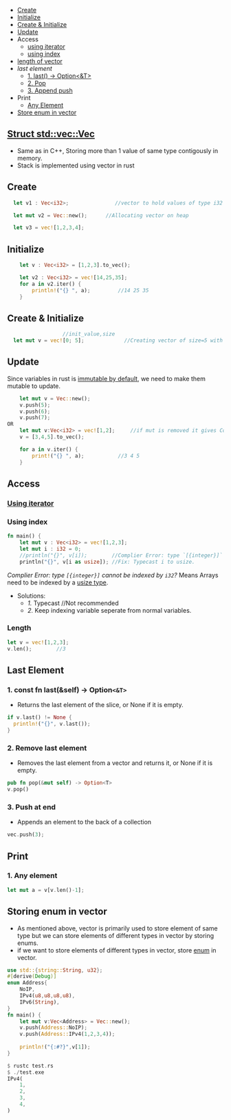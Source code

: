 - [Create](#create)
- [Initialize](#init)
- [Create & Initialize](#ci)
- [Update](#update)
- Access
  - [using iterator](#itr)
  - [using index](#ind)
- [length of vector](#len)
- _last element_
  - [1. last() -> Option<&T>](#plast)
  - [2. Pop](#pop)
  - [3. Append push](#push)
- Print
  - [Any Element](#any)
- [Store enum in vector](enumvec)


## [Struct std::vec::Vec](https://doc.rust-lang.org/std/vec/struct.Vec.html#method.push)
- Same as in C++, Storing more than 1 value of same type contigously in memory.
- Stack is implemented using vector in rust

<a name=create></a>
## Create
```rs
  let v1 : Vec<i32>;               //vector to hold values of type i32

  let mut v2 = Vec::new();      //Allocating vector on heap

  let v3 = vec![1,2,3,4];
```

<a name=init></a>
## Initialize
```rs
    let v : Vec<i32> = [1,2,3].to_vec();

    let v2 : Vec<i32> = vec![14,25,35];
    for a in v2.iter() {
        println!("{} ", a);         //14 25 35
    }    
```

<a name=ci></a>
## Create & Initialize
```rs
                  //init_value,size
  let mut v = vec![0; 5];             //Creating vector of size=5 with init value=0
```

<a name=update></a>
## Update
Since variables in rust is [immutable by default](/Languages/Programming_Languages/Rust), we need to make them mutable to update.
```rs
    let mut v = Vec::new();
    v.push(5);
    v.push(6);
    v.push(7);
OR 
    let mut v:Vec<i32> = vec![1,2];     //if mut is removed it gives Compilation error
    v = [3,4,5].to_vec();

    for a in v.iter() {
        print!("{} ", a);           //3 4 5
    }
```

## Access
<a name=itr></a>
### [Using iterator](/Languages/Programming_Languages/Rust/Iterators)

<a name=ind></a>
### Using index
```rs
fn main() {
    let mut v : Vec<i32> = vec![1,2,3];
    let mut i : i32 = 0;
    //println("{}", v[i]);        //Complier Error: type `[{integer}]` cannot be indexed by `i32`
    println("{}", v[i as usize]); //Fix: Typecast i to usize.
```
_Complier Error: type `[{integer}]` cannot be indexed by `i32`?_ Means Arrays need to be indexed by a [usize type](/Languages/Programming_Languages/Rust/Data_Types). 
- Solutions:
  - _1._ Typecast          //Not recommended
  - _2._ Keep indexing variable seperate from normal variables.

<a name=len></a>
### Length
```rs
let v = vec![1,2,3];
v.len();        //3
```

## Last Element
<a name=plast></a>
### 1. const fn last(&self) -> Option`<&T>`
- Returns the last element of the slice, or None if it is empty.
```rs
if v.last() != None {
  println!("{}", v.last());
}
```

<a name=pop></a>
### 2. Remove last element
- Removes the last element from a vector and returns it, or None if it is empty.
```rs
pub fn pop(&mut self) -> Option<T>
v.pop()
```

<a name=push></a>
### 3. Push at end
- Appends an element to the back of a collection
```rs
vec.push(3);
```

## Print
<a name=any></a>
### 1. Any element
```rs
let mut a = v[v.len()-1];
```

<a name=enumvec></a>
## Storing enum in vector
- As mentioned above, vector is primarily used to store element of same type but we can store elements of different types in vector by storing enums.
- if we want to store elements of different types in vector, store [enum](/Languages/Programming_Languages/Rust) in vector.
```rust
use std::{string::String, u32};
#[derive(Debug)]
enum Address{
    NoIP,
    IPv4(u8,u8,u8,u8),
    IPv6(String),
}
fn main() {
    let mut v:Vec<Address> = Vec::new();
    v.push(Address::NoIP);
    v.push(Address::IPv4(1,2,3,4));
    
    println!("{:#?}",v[1]);
}    

$ rustc test.rs
$ ./test.exe
IPv4(
    1,
    2,
    3,
    4,
)
```
